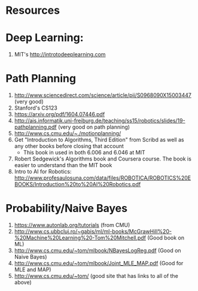 # Resources

# Deep Learning:
1. MIT's http://introtodeeplearning.com 

# Path Planning
1. http://www.sciencedirect.com/science/article/pii/S0968090X15003447 (very good)
2. Stanford's CS123
3. https://arxiv.org/pdf/1604.07446.pdf
4. http://ais.informatik.uni-freiburg.de/teaching/ss15/robotics/slides/19-pathplanning.pdf (very good on path planning)
5. http://www.cs.cmu.edu/~./motionplanning/
6. Get "Introduction to Algorithms, Third Edition" from Scribd as well as any other books before closing that account
    - This book in used in both 6.006 and 6.046 at MIT
7. Robert Sedgewick's Algorithms book and Coursera course. The book is easier to understand than the MIT book
8. Intro to AI for Robotics: http://www.profesaulosuna.com/data/files/ROBOTICA/ROBOTICS%20EBOOKS/Introduction%20to%20AI%20Robotics.pdf

# Probability/Naive Bayes
1. https://www.autonlab.org/tutorials (from CMU)
2. http://www.cs.ubbcluj.ro/~gabis/ml/ml-books/McGrawHill%20-%20Machine%20Learning%20-Tom%20Mitchell.pdf (Good book on ML)
3. http://www.cs.cmu.edu/~tom/mlbook/NBayesLogReg.pdf (Good on Naive Bayes)
4. http://www.cs.cmu.edu/~tom/mlbook/Joint_MLE_MAP.pdf (Good for MLE and MAP)
5. http://www.cs.cmu.edu/~tom/ (good site that has links to all of the above)

